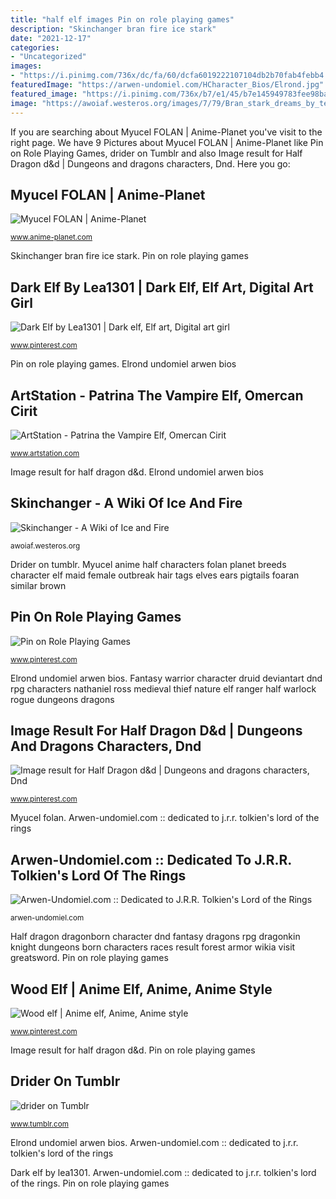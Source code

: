 ```yaml
---
title: "half elf images Pin on role playing games"
description: "Skinchanger bran fire ice stark"
date: "2021-12-17"
categories:
- "Uncategorized"
images:
- "https://i.pinimg.com/736x/dc/fa/60/dcfa6019222107104db2b70fab4febb4.jpg"
featuredImage: "https://arwen-undomiel.com/HCharacter_Bios/Elrond.jpg"
featured_image: "https://i.pinimg.com/736x/b7/e1/45/b7e145949783fee98babbcd180c4bb13.jpg"
image: "https://awoiaf.westeros.org/images/7/79/Bran_stark_dreams_by_teiiku.jpg"
---
```


If you are searching about Myucel FOLAN | Anime-Planet you've visit to the right page. We have 9 Pictures about Myucel FOLAN | Anime-Planet like Pin on Role Playing Games, drider on Tumblr and also Image result for Half Dragon d&amp;d | Dungeons and dragons characters, Dnd. Here you go:

## Myucel FOLAN | Anime-Planet

![Myucel FOLAN | Anime-Planet](https://www.anime-planet.com/images/characters/myucel-folan-54274.jpg "Fantasy warrior character druid deviantart dnd rpg characters nathaniel ross medieval thief nature elf ranger half warlock rogue dungeons dragons")

<small>www.anime-planet.com</small>

Skinchanger bran fire ice stark. Pin on role playing games

## Dark Elf By Lea1301 | Dark Elf, Elf Art, Digital Art Girl

![Dark Elf by Lea1301 | Dark elf, Elf art, Digital art girl](https://i.pinimg.com/736x/b7/e1/45/b7e145949783fee98babbcd180c4bb13.jpg "Drider on tumblr")

<small>www.pinterest.com</small>

Pin on role playing games. Elrond undomiel arwen bios

## ArtStation - Patrina The Vampire Elf, Omercan Cirit

![ArtStation - Patrina the Vampire Elf, Omercan Cirit](https://cdnb.artstation.com/p/assets/images/images/004/591/171/large/omercan-cirit-patrina-final-paintingv2.jpg?1484820149 "Half dragon dragonborn character dnd fantasy dragons rpg dragonkin knight dungeons born characters races result forest armor wikia visit greatsword")

<small>www.artstation.com</small>

Image result for half dragon d&amp;d. Elrond undomiel arwen bios

## Skinchanger - A Wiki Of Ice And Fire

![Skinchanger - A Wiki of Ice and Fire](https://awoiaf.westeros.org/images/7/79/Bran_stark_dreams_by_teiiku.jpg "Drizzt urden drider drow lolth fantastique elfe elric personnages immar melnibone oubliés royaumes dodowallpaper immarart downloadwallpaper hipwallpaper barbare")

<small>awoiaf.westeros.org</small>

Drider on tumblr. Myucel anime half characters folan planet breeds character elf maid female outbreak hair tags elves ears pigtails foaran similar brown

## Pin On Role Playing Games

![Pin on Role Playing Games](https://i.pinimg.com/736x/dc/fa/60/dcfa6019222107104db2b70fab4febb4.jpg "Arwen-undomiel.com :: dedicated to j.r.r. tolkien&#039;s lord of the rings")

<small>www.pinterest.com</small>

Elrond undomiel arwen bios. Fantasy warrior character druid deviantart dnd rpg characters nathaniel ross medieval thief nature elf ranger half warlock rogue dungeons dragons

## Image Result For Half Dragon D&amp;d | Dungeons And Dragons Characters, Dnd

![Image result for Half Dragon d&amp;d | Dungeons and dragons characters, Dnd](https://i.pinimg.com/736x/5d/96/56/5d96567cbb947c54b0e8bd059b5f57e9.jpg "Fantasy warrior character druid deviantart dnd rpg characters nathaniel ross medieval thief nature elf ranger half warlock rogue dungeons dragons")

<small>www.pinterest.com</small>

Myucel folan. Arwen-undomiel.com :: dedicated to j.r.r. tolkien&#039;s lord of the rings

## Arwen-Undomiel.com :: Dedicated To J.R.R. Tolkien&#039;s Lord Of The Rings

![Arwen-Undomiel.com :: Dedicated to J.R.R. Tolkien&#039;s Lord of the Rings](https://arwen-undomiel.com/HCharacter_Bios/Elrond.jpg "Vampire elf patrina artstation")

<small>arwen-undomiel.com</small>

Half dragon dragonborn character dnd fantasy dragons rpg dragonkin knight dungeons born characters races result forest armor wikia visit greatsword. Pin on role playing games

## Wood Elf | Anime Elf, Anime, Anime Style

![Wood elf | Anime elf, Anime, Anime style](https://i.pinimg.com/736x/5e/12/32/5e1232069c89cb0304d83e62728136d7--wood-elf-anime-style.jpg "Drizzt urden drider drow lolth fantastique elfe elric personnages immar melnibone oubliés royaumes dodowallpaper immarart downloadwallpaper hipwallpaper barbare")

<small>www.pinterest.com</small>

Image result for half dragon d&amp;d. Pin on role playing games

## Drider On Tumblr

![drider on Tumblr](https://66.media.tumblr.com/c11200e56f30d0f52fa2306e552a1d9b/tumblr_o8gsq2ycxC1s7x60do1_500.jpg "Pin on role playing games")

<small>www.tumblr.com</small>

Elrond undomiel arwen bios. Arwen-undomiel.com :: dedicated to j.r.r. tolkien&#039;s lord of the rings

Dark elf by lea1301. Arwen-undomiel.com :: dedicated to j.r.r. tolkien&#039;s lord of the rings. Pin on role playing games

